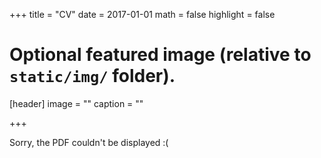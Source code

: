 +++
title = "CV"
date = 2017-01-01
math = false
highlight = false

# Optional featured image (relative to `static/img/` folder).
[header]
image = ""
caption = ""

+++

<object data="/files/CV.pdf" width="100%" height="600" type='application/pdf'>
  <p>Sorry, the PDF couldn't be displayed :(</p>
</object>
